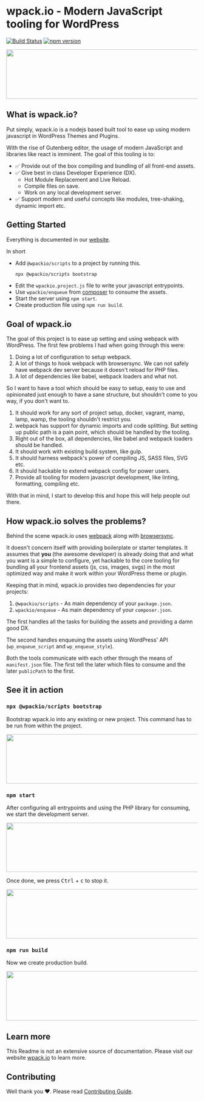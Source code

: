 # wpack.io - Modern JavaScript tooling for WordPress

[![Build Status](https://travis-ci.com/swashata/wp-webpack-script.svg?branch=master)](https://travis-ci.com/swashata/wp-webpack-script) [![npm version](https://badge.fury.io/js/%40wpackio%2Fscripts.svg)](https://badge.fury.io/js/%40wpackio%2Fscripts)

<p align="center">
  <img width="600" height="130" src="https://raw.githubusercontent.com/swashata/wp-webpack-script/master/assets/wpackio-logo.png">
</p>

## What is wpack.io?

Put simply, wpack.io is a nodejs based built tool to ease up using modern javascript
in WordPress Themes and Plugins.

With the rise of Gutenberg editor, the usage of modern JavaScript and libraries
like react is imminent. The goal of this tooling is to:

-   ✅ Provide out of the box compiling and bundling of all front-end assets.
-   ✅ Give best in class Developer Experience (DX).
    -   Hot Module Replacement and Live Reload.
    -   Compile files on save.
    -   Work on any local development server.
-   ✅ Support modern and useful concepts like modules, tree-shaking, dynamic import etc.

## Getting Started

Everything is documented in our [website](https://wpack.io).

In short

-   Add `@wpackio/scripts` to a project by running this.
    ```bash
    npx @wpackio/scripts bootstrap
    ```
-   Edit the `wpackio.project.js` file to write your javascript entrypoints.
-   Use `wpackio/enqueue` from [composer](https://packagist.org/packages/wpackio/enqueue) to consume the assets.
-   Start the server using `npm start`.
-   Create production file using `npm run build`.

## Goal of wpack.io

The goal of this project is to ease up setting and using webpack with WordPress.
The first few problems I had when going through this were:

1. Doing a lot of configuration to setup webpack.
2. A lot of things to hook webpack with browsersync. We can not safely have webpack dev server because it doesn't reload for PHP files.
3. A lot of dependencies like babel, webpack loaders and what not.

So I want to have a tool which should be easy to setup, easy to use and opinionated just enough to have a sane
structure, but shouldn't come to you way, if you don't want to.

1. It should work for any sort of project setup, docker, vagrant, mamp, lamp, wamp, the tooling shouldn't restrict you.
2. webpack has support for dynamic imports and code splitting. But setting up public path is a pain point, which should be handled by the tooling.
3. Right out of the box, all dependencies, like babel and webpack loaders should be handled.
4. It should work with existing build system, like gulp.
5. It should harness webpack's power of compiling JS, SASS files, SVG etc.
6. It should hackable to extend webpack config for power users.
7. Provide all tooling for modern javascript development, like linting, formatting, compiling etc.

With that in mind, I start to develop this and hope this will help people out there.

## How wpack.io solves the problems?

Behind the scene wpack.io uses [webpack](https://webpack.js.org/) along with
[browsersync](https://browsersync.io/).

It doesn't concern itself with providing boilerplate or starter templates. It
assumes that **you** (the awesome developer) is already doing that and what you
want is a simple to configure, yet hackable to the core tooling for bundling
all your frontend assets (js, css, images, svgs) in the most optimized way and
make it work within your WordPress theme or plugin.

Keeping that in mind, wpack.io provides two dependencies for your projects:

1. `@wpackio/scripts` - As main dependency of your `package.json`.
2. `wpackio/enqueue` - As main dependency of your `composer.json`.

The first handles all the tasks for building the assets and providing a damn
good DX.

The second handles enqueuing the assets using WordPress' API (`wp_enqueue_script`
and `wp_enqueue_style`).

Both the tools communicate with each other through the means of `manifest.json`
file. The first tell the later which files to consume and the later `publicPath`
to the first.

## See it in action

### `npx @wpackio/scripts bootstrap`

Bootstrap wpack.io into any existing or new project. This command has to be run
from within the project.

<p align="center">
  <img width="600" height="130" src="https://raw.githubusercontent.com/swashata/wp-webpack-script/master/assets/bootstrap.gif">
</p>

### `npm start`

After configuring all entrypoints and using the PHP library for consuming, we
start the development server.

<p align="center">
  <img width="600" height="130" src="https://raw.githubusercontent.com/swashata/wp-webpack-script/master/assets/start.gif">
</p>

Once done, we press <kbd>Ctrl</kbd> + <kbd>c</kbd> to stop it.

<p align="center">
  <img width="600" height="130" src="https://raw.githubusercontent.com/swashata/wp-webpack-script/master/assets/stop.gif">
</p>

### `npm run build`

Now we create production build.

<p align="center">
  <img width="600" height="130" src="https://raw.githubusercontent.com/swashata/wp-webpack-script/master/assets/build.gif">
</p>

## Learn more

This Readme is not an extensive source of documentation. Please visit our website
[wpack.io](https://wpack.io) to learn more.

## Contributing

Well thank you ❤️. Please read [Contributing Guide](./CONTRIBUTION.md).
